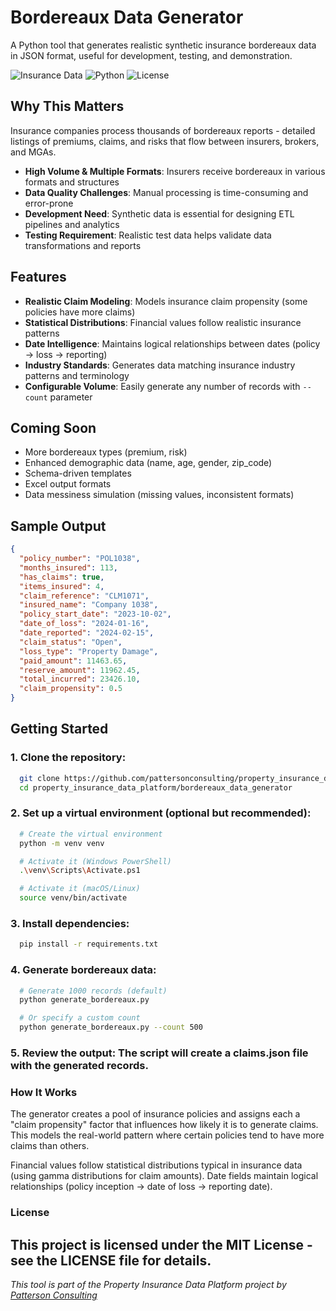 # Bordereaux Data Generator

A Python tool that generates realistic synthetic insurance bordereaux data in JSON format, useful for development, testing, and demonstration.

![Insurance Data](https://img.shields.io/badge/Insurance-Data-blue)
![Python](https://img.shields.io/badge/Python-3.8+-green)
![License](https://img.shields.io/badge/License-MIT-yellow)

## Why This Matters

Insurance companies process thousands of bordereaux reports - detailed listings of premiums, claims, and risks that flow between insurers, brokers, and MGAs.

- **High Volume & Multiple Formats**: Insurers receive bordereaux in various formats and structures
- **Data Quality Challenges**: Manual processing is time-consuming and error-prone 
- **Development Need**: Synthetic data is essential for designing ETL pipelines and analytics
- **Testing Requirement**: Realistic test data helps validate data transformations and reports

## Features

- **Realistic Claim Modeling**: Models insurance claim propensity (some policies have more claims)
- **Statistical Distributions**: Financial values follow realistic insurance patterns
- **Date Intelligence**: Maintains logical relationships between dates (policy → loss → reporting)
- **Industry Standards**: Generates data matching insurance industry patterns and terminology
- **Configurable Volume**: Easily generate any number of records with `--count` parameter

## Coming Soon

- More bordereaux types (premium, risk)
- Enhanced demographic data (name, age, gender, zip_code)
- Schema-driven templates
- Excel output formats
- Data messiness simulation (missing values, inconsistent formats)

## Sample Output

```json
{
  "policy_number": "POL1038",
  "months_insured": 113,
  "has_claims": true,
  "items_insured": 4,
  "claim_reference": "CLM1071",
  "insured_name": "Company 1038",
  "policy_start_date": "2023-10-02",
  "date_of_loss": "2024-01-16",
  "date_reported": "2024-02-15",
  "claim_status": "Open",
  "loss_type": "Property Damage",
  "paid_amount": 11463.65,
  "reserve_amount": 11962.45,
  "total_incurred": 23426.10,
  "claim_propensity": 0.5
}
```

## Getting Started
### 1. Clone the repository:
```bash
  git clone https://github.com/pattersonconsulting/property_insurance_data_platform.git
  cd property_insurance_data_platform/bordereaux_data_generator
```

### 2. Set up a virtual environment (optional but recommended):
```bash
  # Create the virtual environment
  python -m venv venv

  # Activate it (Windows PowerShell)
  .\venv\Scripts\Activate.ps1

  # Activate it (macOS/Linux)
  source venv/bin/activate
```

### 3. Install dependencies:
```bash
  pip install -r requirements.txt
```

### 4. Generate bordereaux data:
```bash
  # Generate 1000 records (default)
  python generate_bordereaux.py

  # Or specify a custom count
  python generate_bordereaux.py --count 500
```

### 5. Review the output: The script will create a claims.json file with the generated records.

### How It Works
The generator creates a pool of insurance policies and assigns each a "claim propensity" factor that influences how likely it is to generate claims. This models the real-world pattern where certain policies tend to have more claims than others.

Financial values follow statistical distributions typical in insurance data (using gamma distributions for claim amounts). Date fields maintain logical relationships (policy inception → date of loss → reporting date).

### License
This project is licensed under the MIT License - see the LICENSE file for details.
 ---
*This tool is part of the Property Insurance Data Platform project by [Patterson Consulting](https://github.com/pattersonconsulting)*

